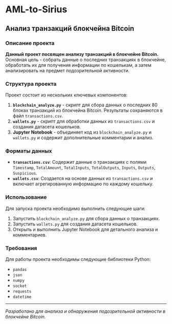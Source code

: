 # AML-to-Sirius
## Анализ транзакций блокчейна Bitcoin

### Описание проекта

**Данный проект посвящен анализу транзакций в блокчейне Bitcoin.** Основная цель - собрать данные о последних транзакциях в блокчейне, обработать их для получения информации по кошелькам, а затем анализировать на предмет подозрительной активности.

### Структура проекта

Проект состоит из нескольких ключевых компонентов:

1. **`blockchain_analyze.py`** - скрипт для сбора данных о последних 80 блоках транзакций из блокчейна Bitcoin. Результаты сохраняются в файл `transactions.csv`.
2. **`wallets.py`** - скрипт для обработки данных из `transactions.csv` и создания датасета кошельков.
3. **Jupyter Notebook** - объединяет код из `blockchain_analyze.py` и `wallets.py` и содержит дополнительные комментарии и анализ.

### Форматы данных

- **`transactions.csv`**: Содержит данные о транзакциях с полями `Timestamp`, `TotalAmount`, `TotalInputs`, `TotalOutputs`, `Inputs`, `Outputs`, `Suspicious`.
- **`wallets.csv`**: Создается на основе данных из `transactions.csv` и включает агрегированную информацию по каждому кошельку.

### Использование

Для запуска проекта необходимо выполнить следующие шаги:

1. Запустить `blockchain_analyze.py` для сбора данных о транзакциях.
2. Запустить `wallets.py` для создания датасета кошельков.
3. Открыть и выполнить Jupyter Notebook для детального анализа и комментариев.

### Требования

Для работы проекта необходимы следующие библиотеки Python:

- `pandas`
- `json`
- `numpy`
- `socket`
- `requests`
- `datetime`

---

_Разработано для анализа и обнаружения подозрительной активности в блокчейне Bitcoin._
